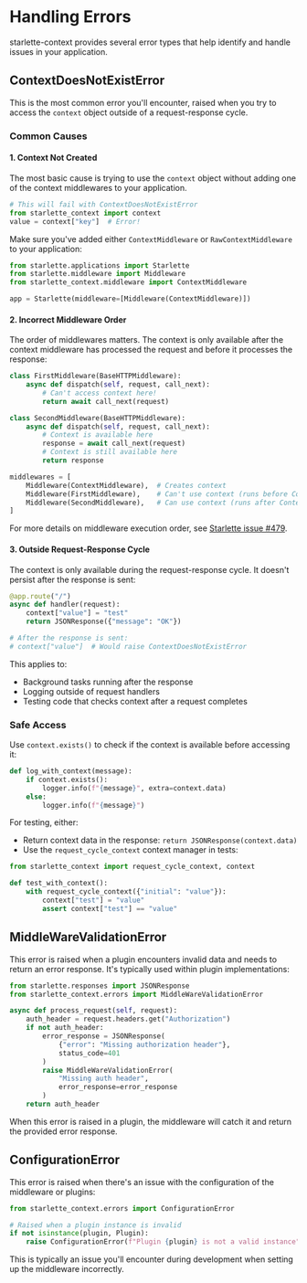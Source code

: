# Handling Errors

starlette-context provides several error types that help identify and handle issues in your application.

## ContextDoesNotExistError

This is the most common error you'll encounter, raised when you try to access the `context` object outside of a request-response cycle.

### Common Causes

#### 1. Context Not Created

The most basic cause is trying to use the `context` object without adding one of the context middlewares to your application.

```python
# This will fail with ContextDoesNotExistError
from starlette_context import context
value = context["key"]  # Error!
```

Make sure you've added either `ContextMiddleware` or `RawContextMiddleware` to your application:

```python
from starlette.applications import Starlette
from starlette.middleware import Middleware
from starlette_context.middleware import ContextMiddleware

app = Starlette(middleware=[Middleware(ContextMiddleware)])
```

#### 2. Incorrect Middleware Order

The order of middlewares matters. The context is only available after the context middleware has processed the request and before it processes the response:

```python
class FirstMiddleware(BaseHTTPMiddleware):
    async def dispatch(self, request, call_next):
        # Can't access context here!
        return await call_next(request)

class SecondMiddleware(BaseHTTPMiddleware):
    async def dispatch(self, request, call_next):
        # Context is available here
        response = await call_next(request)
        # Context is still available here
        return response

middlewares = [
    Middleware(ContextMiddleware),  # Creates context
    Middleware(FirstMiddleware),    # Can't use context (runs before ContextMiddleware)
    Middleware(SecondMiddleware),   # Can use context (runs after ContextMiddleware)
]
```

For more details on middleware execution order, see [Starlette issue #479](https://github.com/encode/starlette/issues/479).

#### 3. Outside Request-Response Cycle

The context is only available during the request-response cycle. It doesn't persist after the response is sent:

```python
@app.route("/")
async def handler(request):
    context["value"] = "test"
    return JSONResponse({"message": "OK"})

# After the response is sent:
# context["value"]  # Would raise ContextDoesNotExistError
```

This applies to:
- Background tasks running after the response
- Logging outside of request handlers
- Testing code that checks context after a request completes

### Safe Access

Use `context.exists()` to check if the context is available before accessing it:

```python
def log_with_context(message):
    if context.exists():
        logger.info(f"{message}", extra=context.data)
    else:
        logger.info(f"{message}")
```

For testing, either:
- Return context data in the response: `return JSONResponse(context.data)`
- Use the `request_cycle_context` context manager in tests:

```python
from starlette_context import request_cycle_context, context

def test_with_context():
    with request_cycle_context({"initial": "value"}):
        context["test"] = "value"
        assert context["test"] == "value"
```

## MiddleWareValidationError

This error is raised when a plugin encounters invalid data and needs to return an error response. It's typically used within plugin implementations:

```python
from starlette.responses import JSONResponse
from starlette_context.errors import MiddleWareValidationError

async def process_request(self, request):
    auth_header = request.headers.get("Authorization")
    if not auth_header:
        error_response = JSONResponse(
            {"error": "Missing authorization header"},
            status_code=401
        )
        raise MiddleWareValidationError(
            "Missing auth header",
            error_response=error_response
        )
    return auth_header
```

When this error is raised in a plugin, the middleware will catch it and return the provided error response.

## ConfigurationError

This error is raised when there's an issue with the configuration of the middleware or plugins:

```python
from starlette_context.errors import ConfigurationError

# Raised when a plugin instance is invalid
if not isinstance(plugin, Plugin):
    raise ConfigurationError(f"Plugin {plugin} is not a valid instance")
```

This is typically an issue you'll encounter during development when setting up the middleware incorrectly.
